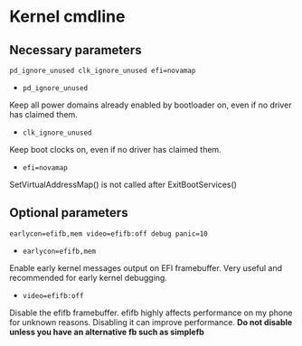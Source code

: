 Kernel cmdline
======================

## Necessary parameters

```
pd_ignore_unused clk_ignore_unused efi=novamap 
```

- `pd_ignore_unused` 

Keep all power domains already enabled by bootloader on, 
even if no driver has claimed them.

- `clk_ignore_unused` 

Keep boot clocks on, even if no driver has claimed them.

- `efi=novamap` 

SetVirtualAddressMap() is not called after ExitBootServices()

## Optional parameters

```
earlycon=efifb,mem video=efifb:off debug panic=10
```

- `earlycon=efifb,mem`

Enable early kernel messages output on EFI framebuffer.
Very useful and recommended for early kernel debugging.

- `video=efifb:off`

Disable the efifb framebuffer. 
efifb highly affects performance on my phone for unknown reasons.
Disabling it can improve performance.
**Do not disable unless you have an alternative fb such as simplefb**